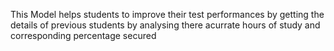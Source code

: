 This Model helps students to improve their test performances by getting the details of previous students by analysing there acurrate hours of study and corresponding percentage secured

